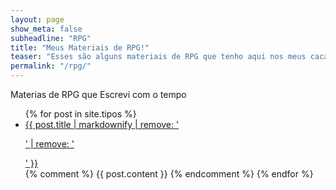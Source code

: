 ```yaml
---
layout: page
show_meta: false
subheadline: "RPG"
title: "Meus Materiais de RPG!"
teaser: "Esses são alguns materiais de RPG que tenho aqui nos meus cacarecos. Fique a vontade para se Servir"
permalink: "/rpg/"
---
```


Materias de RPG que Escrevi com o tempo

<ul>
    {% for post in site.tipos %}
    <li><a href="{{ post.url }}">{{ post.title | markdownify | remove: '<p>' | remove: '</p>' }}</a></li>
    {% comment %}
    {{ post.content }}
    {% endcomment %}
    {% endfor %}
</ul>
